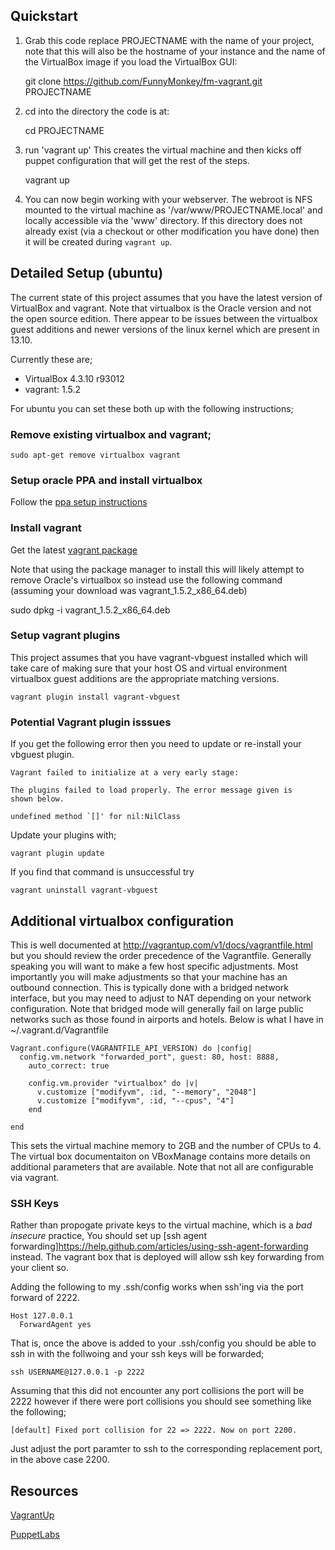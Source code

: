 ## Quickstart

1. Grab this code replace PROJECTNAME with the name of your project, note that this will also be the hostname of your instance and the name of the VirtualBox image if you load the VirtualBox GUI:

    git clone https://github.com/FunnyMonkey/fm-vagrant.git PROJECTNAME
2. cd into the directory the code is at:

    cd PROJECTNAME
3. run 'vagrant up' This creates the virtual machine and then kicks off puppet
configuration that will get the rest of the steps.

    vagrant up
4. You can now begin working with your webserver. The webroot is NFS mounted to the virtual machine as '/var/www/PROJECTNAME.local' and locally accessible via the 'www' directory. If this directory does not already exist (via a checkout or other modification you have done) then it will be created during `vagrant up`.

## Detailed Setup (ubuntu)

The current state of this project assumes that you have the latest version of VirtualBox and vagrant. Note that virtualbox is the Oracle version and not the open source edition. There appear to be issues between the virtualbox guest additions and newer versions of the linux kernel which are present in 13.10.

Currently these are;

  * VirtualBox 4.3.10 r93012
  * vagrant: 1.5.2

For ubuntu you can set these both up with the following instructions;

### Remove existing virtualbox and vagrant;

    sudo apt-get remove virtualbox vagrant

### Setup oracle PPA and install virtualbox

Follow the [ppa setup instructions](https://www.virtualbox.org/wiki/Linux_Downloads)

### Install vagrant

Get the latest [vagrant package](http://www.vagrantup.com/downloads.html)

Note that using the package manager to install this will likely attempt to remove Oracle's virtualbox so instead use the following command (assuming your download was vagrant_1.5.2_x86_64.deb)

  sudo dpkg -i vagrant_1.5.2_x86_64.deb

### Setup vagrant plugins

This project assumes that you have vagrant-vbguest installed which will take care of making sure that your host OS and virtual environment virtualbox guest additions are the appropriate matching versions.

    vagrant plugin install vagrant-vbguest


### Potential Vagrant plugin isssues

If you get the following error then you need to update or re-install your vbguest plugin.

    Vagrant failed to initialize at a very early stage:

    The plugins failed to load properly. The error message given is
    shown below.

    undefined method `[]' for nil:NilClass

Update your plugins with;

    vagrant plugin update

If you find that command is unsuccessful try

    vagrant uninstall vagrant-vbguest


## Additional virtualbox configuration
This is well documented at http://vagrantup.com/v1/docs/vagrantfile.html but you should review the order precedence of the Vagrantfile. Generally speaking you will want to make a few host specific adjustments. Most importantly you will
make adjustments so that your machine has an outbound connection. This is typically done with a bridged network interface, but you may need to adjust to NAT depending on your network configuration. Note that bridged mode will generally fail on large public networks such as those found in airports and hotels. Below is what I have in ~/.vagrant.d/Vagrantfile

    Vagrant.configure(VAGRANTFILE_API_VERSION) do |config|
      config.vm.network "forwarded_port", guest: 80, host: 8888,
        auto_correct: true

        config.vm.provider "virtualbox" do |v|
          v.customize ["modifyvm", :id, "--memory", "2048"]
          v.customize ["modifyvm", :id, "--cpus", "4"]
        end

    end



This sets the virtual machine memory to 2GB and the number of CPUs to 4. The virtual box documentaiton on VBoxManage contains more details on additional parameters that are available. Note that not all are configurable via vagrant.

### SSH Keys

Rather than propogate private keys to the virtual machine, which is a *bad* *insecure* practice, You should set up [ssh agent forwarding]https://help.github.com/articles/using-ssh-agent-forwarding instead. The vagrant box that is deployed will allow ssh key forwarding from your client so.

Adding the following to my .ssh/config works when ssh'ing via the port forward of 2222.

    Host 127.0.0.1
      ForwardAgent yes

That is, once the above is added to your .ssh/config you should be able to ssh in with the follwoing and your ssh keys will be forwarded;

    ssh USERNAME@127.0.0.1 -p 2222


Assuming that this did not encounter any port collisions the port will be 2222 however if there were port collisions you should see something like the following;

    [default] Fixed port collision for 22 => 2222. Now on port 2200.

Just adjust the port paramter to ssh to the corresponding replacement port, in the above case 2200.


## Resources
[VagrantUp](http://vagrantup.com/)

[PuppetLabs](http://puppetlabs.com/)

